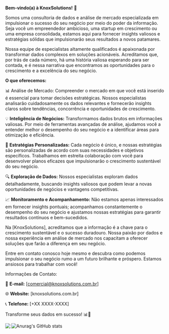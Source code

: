 **Bem-vindo(a) à KnoxSolutions!** 👋

Somos uma consultoria de dados e análise de mercado especializada em impulsionar o sucesso do seu negócio por meio do poder da informação. Seja você um empreendedor ambicioso, uma startup em crescimento ou uma empresa consolidada, estamos aqui para fornecer insights valiosos e estratégias sólidas que impulsionarão seus resultados a novos patamares.

Nossa equipe de especialistas altamente qualificados é apaixonada por transformar dados complexos em soluções acionáveis. Acreditamos que, por trás de cada número, há uma história valiosa esperando para ser contada, e é nessa narrativa que encontramos as oportunidades para o crescimento e a excelência do seu negócio.

**O que oferecemos:**

📊 Análise de Mercado: Compreender o mercado em que você está inserido é essencial para tomar decisões estratégicas. Nossos especialistas analisarão cuidadosamente os dados relevantes e fornecerão insights claros sobre tendências, concorrência e oportunidades de crescimento.

💡 **Inteligência de Negócios:** Transformamos dados brutos em informações valiosas. Por meio de ferramentas avançadas de análise, ajudamos você a entender melhor o desempenho do seu negócio e a identificar áreas para otimização e eficiência.

🚀 **Estratégias Personalizadas:** Cada negócio é único, e nossas estratégias são personalizadas de acordo com suas necessidades e objetivos específicos. Trabalhamos em estreita colaboração com você para desenvolver planos eficazes que impulsionarão o crescimento sustentável do seu negócio.

🔍 **Exploração de Dados:** Nossos especialistas exploram dados detalhadamente, buscando insights valiosos que podem levar a novas oportunidades de negócios e vantagens competitivas.

📈 **Monitoramento e Acompanhamento:** Não estamos apenas interessados em fornecer insights pontuais; acompanhamos constantemente o desempenho do seu negócio e ajustamos nossas estratégias para garantir resultados contínuos e bem-sucedidos.

Na [KnoxSolutions], acreditamos que a informação é a chave para o crescimento sustentável e o sucesso duradouro. Nossa paixão por dados e nossa experiência em análise de mercado nos capacitam a oferecer soluções que farão a diferença em seu negócio.

Entre em contato conosco hoje mesmo e descubra como podemos impulsionar o seu negócio rumo a um futuro brilhante e próspero. Estamos ansiosos para trabalhar com você!

Informações de Contato:

📧 **E-mail:** [comercial@knoxsolutions.com.br]

🌐 **Website:** [knoxsolutions.com.br]

📞 **Telefone:** [+XX XXXX-XXXX]

Transforme seus dados em sucesso! 📊🚀


<a href="https://github.com/anuraghazra/github-readme-stats">
  <img align="left" src="https://github-readme-stats.vercel.app/api/top-langs/?username=anuraghazra&langs_count=8" />
</a>

![Anurag's GitHub stats](https://github-readme-stats.vercel.app/api?username=TaskDevelop&show_icons=true&theme=radical)
